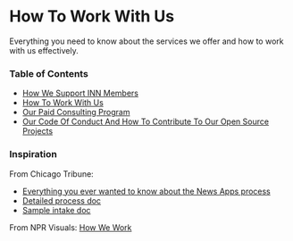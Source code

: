 # How To Work With Us

Everything you need to know about the services we offer and how to work with us effectively.

### Table of Contents
- [How We Support INN Members](member-services.md)
- [How To Work With Us](https://github.com/INN/docs/blob/master/how-to-work-with-us/intake-procedure.md)
- [Our Paid Consulting Program](/how-to-work-with-us/consulting/readme.md)
- [Our Code Of Conduct And How To Contribute To Our Open Source Projects](contributing.md)

### Inspiration

From Chicago Tribune:

-  [Everything you ever wanted to know about the News Apps process](http://blog.apps.chicagotribune.com/2014/03/05/everything-you-ever-wanted-to-know-about-the-news-apps-process)
-  [Detailed process doc](https://docs.google.com/document/d/1dDcu-IM1nO5x86iY38OQc9O8UliJHUOXXNSFfoWxd8E/edit)
-  [Sample intake doc](https://docs.google.com/document/d/1m-JD39DBKMoFO1zTaV8_ZANVHySJr8YxHyekdxRGb5E/edit)

From NPR Visuals: [How We Work](http://blog.apps.npr.org/2014/06/04/how-we-work.html)
   